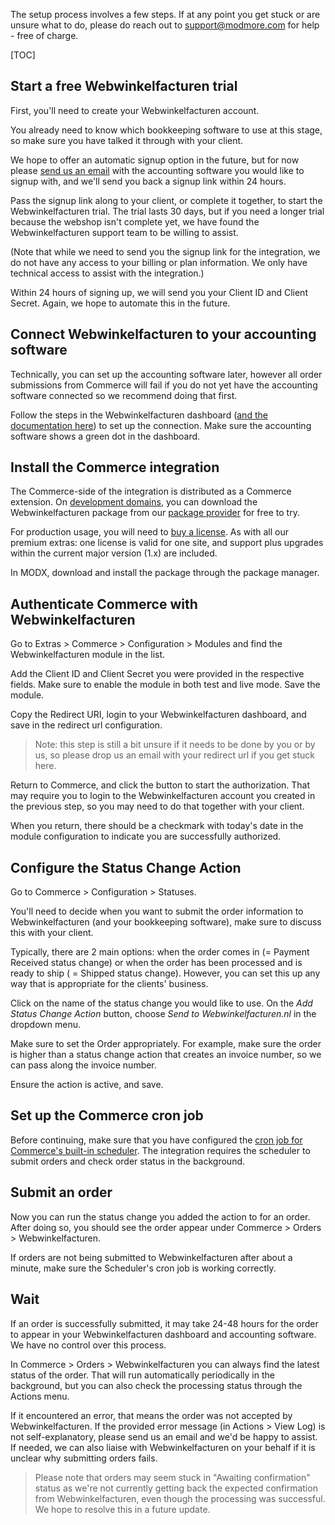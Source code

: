 The setup process involves a few steps. If at any point you get stuck or are unsure what to do, please do reach out to support@modmore.com for help - free of charge.

[TOC]

## Start a free Webwinkelfacturen trial

First, you'll need to create your Webwinkelfacturen account.

You already need to know which bookkeeping software to use at this stage, so make sure you have talked it through with your client.

We hope to offer an automatic signup option in the future, but for now please [send us an email](mailto:support@modmore.com) with the accounting software you would like to signup with, and we'll send you back a signup link within 24 hours.

Pass the signup link along to your client, or complete it together, to start the Webwinkelfacturen trial. The trial lasts 30 days, but if you need a longer trial because the webshop isn't complete yet, we have found the Webwinkelfacturen support team to be willing to assist.

(Note that while we need to send you the signup link for the integration, we do not have any access to your billing or plan information. We only have technical access to assist with the integration.)

Within 24 hours of signing up, we will send you your Client ID and Client Secret. Again, we hope to automate this in the future.

## Connect Webwinkelfacturen to your accounting software

Technically, you can set up the accounting software later, however all order submissions from Commerce will fail if you do not yet have the accounting software connected so we recommend doing that first.

Follow the steps in the Webwinkelfacturen dashboard ([and the documentation here](https://www.webwinkelfacturen.nl/handleidingen)) to set up the connection. Make sure the accounting software shows a green dot in the dashboard.

## Install the Commerce integration

The Commerce-side of the integration is distributed as a Commerce extension. On [development domains](https://modmore.com/free-development-licenses/), you can download the Webwinkelfacturen package from our [package provider](https://modmore.com/about/package-provider/) for free to try.

For production usage, you will need to [buy a license](https://modmore.com/commerce/extensions/webwinkelfacturen/). As with all our premium extras: one license is valid for one site, and support plus upgrades within the current major version (1.x) are included.

In MODX, download and install the package through the package manager.

## Authenticate Commerce with Webwinkelfacturen

Go to Extras > Commerce > Configuration > Modules and find the Webwinkelfacturen module in the list.

Add the Client ID and Client Secret you were provided in the respective fields. Make sure to enable the module in both test and live mode. Save the module.

Copy the Redirect URI, login to your Webwinkelfacturen dashboard, and save in the redirect url configuration.

> Note: this step is still a bit unsure if it needs to be done by you or by us, so please drop us an email with your redirect url if you get stuck here.

Return to Commerce, and click the button to start the authorization. That may require you to login to the Webwinkelfacturen account you created in the previous step, so you may need to do that together with your client.

When you return, there should be a checkmark with today's date in the module configuration to indicate you are successfully authorized.

## Configure the Status Change Action

Go to Commerce > Configuration > Statuses.

You'll need to decide when you want to submit the order information to Webwinkelfacturen (and your bookkeeping software), make sure to discuss this with your client.

Typically, there are 2 main options: when the order comes in (= Payment Received status change) or when the order has been processed and is ready to ship ( = Shipped status change). However, you can set this up any way that is appropriate for the clients' business.

Click on the name of the status change you would like to use. On the _Add Status Change Action_ button, choose _Send to Webwinkelfacturen.nl_ in the dropdown menu.

Make sure to set the Order appropriately. For example, make sure the order is higher than a status change action that creates an invoice number, so we can pass along the invoice number.

Ensure the action is active, and save.

## Set up the Commerce cron job

Before continuing, make sure that you have configured the [cron job for Commerce's built-in scheduler](../../Scheduler). The integration requires the scheduler to submit orders and check order status in the background.

## Submit an order

Now you can run the status change you added the action to for an order. After doing so, you should see the order appear under Commerce > Orders > Webwinkelfacturen.

If orders are not being submitted to Webwinkelfacturen after about a minute, make sure the Scheduler's cron job is working correctly.

## Wait

If an order is successfully submitted, it may take 24-48 hours for the order to appear in your Webwinkelfacturen dashboard and accounting software. We have no control over this process.

In Commerce > Orders > Webwinkelfacturen you can always find the latest status of the order. That will run automatically periodically in the background, but you can also check the processing status through the Actions menu.

If it encountered an error, that means the order was not accepted by Webwinkelfacturen. If the provided error message (in Actions > View Log) is not self-explanatory, please send us an email and we'd be happy to assist. If needed, we can also liaise with Webwinkelfacturen on your behalf if it is unclear why submitting orders fails.

> Please note that orders may seem stuck in "Awaiting confirmation" status as we're not currently getting back the expected confirmation from Webwinkelfacturen, even though the processing was successful. We hope to resolve this in a future update.

